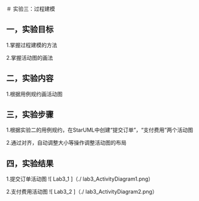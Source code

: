 ＃ 实验三：过程建模

## 一，实验目标

1.掌握过程建模的方法

2.掌握活动图的画法

## 二，实验内容

1.根据用例规约画活动图

## 三，实验步骤

1.根据实验二的用例规约，在StarUML中创建“提交订单”，“支付费用”两个活动图

2.通过对齐，自动调整大小等操作调整活动图的布局

## 四，实验结果

1.提交订单活动图
 ![ Lab3_1 ]（./ lab3_ActivityDiagram1.png）

2.支付费用活动图
 ![ Lab3_2 ]（./ lab3_ActivityDiagram2.png）

